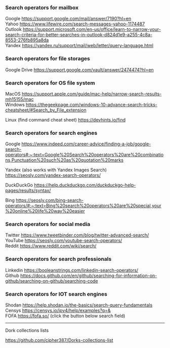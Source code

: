 <h3>Search operators for mailbox</h3>


Google https://support.google.com/mail/answer/7190?hl=en</br>
Yahoo https://www.lifewire.com/search-messages-yahoo-1174487</br>
Outlook https://support.microsoft.com/en-us/office/learn-to-narrow-your-search-criteria-for-better-searches-in-outlook-d824d1e9-a255-4c8a-8553-276fb895a8da</br>
Yandex https://yandex.ru/support/mail/web/letter/query-language.html</br>


<h3>Search operators for file storages</h3>


Google Drive https://support.google.com/vault/answer/2474474?hl=en</br>


<h3>Search operators for OS file system</h3>


MacOS https://support.apple.com/guide/mac-help/narrow-search-results-mh15155/mac</br>
Windows https://thegeekpage.com/windows-10-advance-search-tricks-cheatsheet/#Search_by_File_extension</br>

Linux (find command cheat sheet) https://devhints.io/find</br>


<h3>Search operators for search engines</h3>


Google https://www.indeed.com/career-advice/finding-a-job/google-search-operators#:~:text=Google%20Search%20operators%20are%20combinations,Punctuation%20such%20as%20quotation%20marks</br>

Yandex (also works with Yandex Images Search) https://seosly.com/yandex-search-operators/</br>

DuckDuckGo https://help.duckduckgo.com/duckduckgo-help-pages/results/syntax/</br>

Bing https://seosly.com/bing-search-operators/#:~:text=Bing%20search%20operators%20are%20special,your%20online%20life%20way%20easier</br>



<h3>Search operators for social media</h3>


Twitter https://www.tweetbinder.com/blog/twitter-advanced-search/</br>
YouTube https://seosly.com/youtube-search-operators/</br>
Reddit https://www.reddit.com/wiki/search/</br>


<h3>Search operators for search professionals</h3>


Linkedin https://booleanstrings.com/linkedin-search-operators/</br>
Github https://docs.github.com/en/github/searching-for-information-on-github/searching-on-github/searching-code</br>



<h3>Search operators for IOT search engines</h3>


Shodan https://help.shodan.io/the-basics/search-query-fundamentals</br>
Censys https://censys.io/ipv4/help/examples?q=&</br>
FOFA https://fofa.so/ (click the button below search field)</br>

------------------------------------

Dork collections lists

https://github.com/cipher387/Dorks-collections-list

